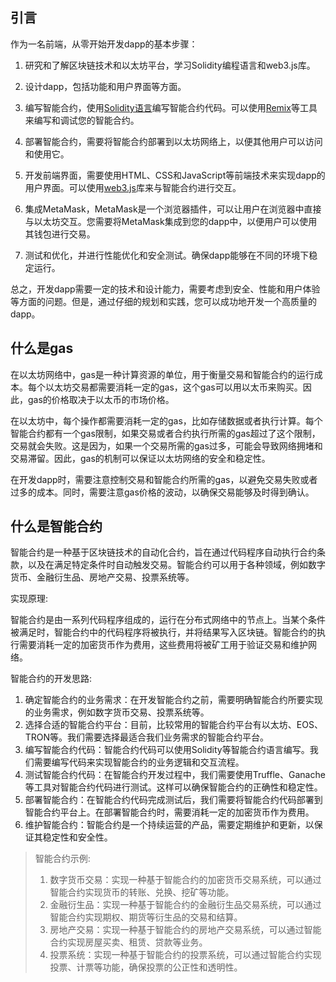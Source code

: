 

## 引言

作为一名前端，从零开始开发dapp的基本步骤：

1. 研究和了解区块链技术和以太坊平台，学习Solidity编程语言和web3.js库。

2. 设计dapp，包括功能和用户界面等方面。

3. 编写智能合约，使用[Solidity语言](https://soliditylang.org/)编写智能合约代码。可以使用[Remix](https://remix.ethereum.org/)等工具来编写和调试您的智能合约。

4. 部署智能合约，需要将智能合约部署到以太坊网络上，以便其他用户可以访问和使用它。

5. 开发前端界面，需要使用HTML、CSS和JavaScript等前端技术来实现dapp的用户界面。可以使用[web3.js](https://github.com/web3/web3.js)库来与智能合约进行交互。

6. 集成MetaMask，MetaMask是一个浏览器插件，可以让用户在浏览器中直接与以太坊交互。您需要将MetaMask集成到您的dapp中，以便用户可以使用其钱包进行交易。

7. 测试和优化，并进行性能优化和安全测试。确保dapp能够在不同的环境下稳定运行。

总之，开发dapp需要一定的技术和设计能力，需要考虑到安全、性能和用户体验等方面的问题。但是，通过仔细的规划和实践，您可以成功地开发一个高质量的dapp。

## 什么是gas

在以太坊网络中，gas是一种计算资源的单位，用于衡量交易和智能合约的运行成本。每个以太坊交易都需要消耗一定的gas，这个gas可以用以太币来购买。因此，gas的价格取决于以太币的市场价格。

在以太坊中，每个操作都需要消耗一定的gas，比如存储数据或者执行计算。每个智能合约都有一个gas限制，如果交易或者合约执行所需的gas超过了这个限制，交易就会失败。这是因为，如果一个交易所需的gas过多，可能会导致网络拥堵和交易滞留。因此，gas的机制可以保证以太坊网络的安全和稳定性。

在开发dapp时，需要注意控制交易和智能合约所需的gas，以避免交易失败或者过多的成本。同时，需要注意gas价格的波动，以确保交易能够及时得到确认。



## 什么是智能合约

智能合约是一种基于区块链技术的自动化合约，旨在通过代码程序自动执行合约条款，以及在满足特定条件时自动触发交易。智能合约可以用于各种领域，例如数字货币、金融衍生品、房地产交易、投票系统等。

实现原理:

智能合约是由一系列代码程序组成的，运行在分布式网络中的节点上。当某个条件被满足时，智能合约中的代码程序将被执行，并将结果写入区块链。智能合约的执行需要消耗一定的加密货币作为费用，这些费用将被矿工用于验证交易和维护网络。

智能合约的开发思路:

1. 确定智能合约的业务需求：在开发智能合约之前，需要明确智能合约所要实现的业务需求，例如数字货币交易、投票系统等。
2. 选择合适的智能合约平台：目前，比较常用的智能合约平台有以太坊、EOS、TRON等。我们需要选择最适合我们业务需求的智能合约平台。
3. 编写智能合约代码：智能合约代码可以使用Solidity等智能合约语言编写。我们需要编写代码来实现智能合约的业务逻辑和交互流程。
4. 测试智能合约代码：在智能合约开发过程中，我们需要使用Truffle、Ganache等工具对智能合约代码进行测试。这样可以确保智能合约的正确性和稳定性。
5. 部署智能合约：在智能合约代码完成测试后，我们需要将智能合约代码部署到智能合约平台上。在部署智能合约时，需要消耗一定的加密货币作为费用。
6. 维护智能合约：智能合约是一个持续运营的产品，需要定期维护和更新，以保证其稳定性和安全性。

> 智能合约示例: 
>
> 1. 数字货币交易：实现一种基于智能合约的加密货币交易系统，可以通过智能合约实现货币的转账、兑换、挖矿等功能。
> 2. 金融衍生品：实现一种基于智能合约的金融衍生品交易系统，可以通过智能合约实现期权、期货等衍生品的交易和结算。
> 3. 房地产交易：实现一种基于智能合约的房地产交易系统，可以通过智能合约实现房屋买卖、租赁、贷款等业务。
> 4. 投票系统：实现一种基于智能合约的投票系统，可以通过智能合约实现投票、计票等功能，确保投票的公正性和透明性。

